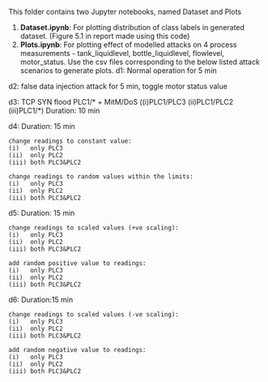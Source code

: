 This folder contains two Jupyter notebooks, named Dataset and Plots
1) **Dataset.ipynb**: For plotting distribution of class labels in generated dataset. 
(Figure 5.1 in report made using this code)
2) **Plots.ipynb**: For plotting effect of modelled attacks on 4 process measurements - tank_liquidlevel, bottle_liquidlevel, flowlevel, motor_status.
Use the csv files corresponding to the below listed attack scenarios to generate plots.
d1: Normal operation for 5 min

d2: false data injection attack for 5 min, toggle motor status value

d3: TCP SYN flood PLC1/* + MitM/DoS ((i)PLC1/PLC3  (ii)PLC1/PLC2 (iii)PLC1/*)
    Duration: 10 min

d4: Duration: 15 min

    change readings to constant value: 
    (i)   only PLC3 
    (ii)  only PLC2
    (iii) both PLC3&PLC2

    change readings to random values within the limits: 
    (i)   only PLC3 
    (ii)  only PLC2
    (iii) both PLC3&PLC2   

d5: Duration: 15 min

    change readings to scaled values (+ve scaling): 
    (i)   only PLC3 
    (ii)  only PLC2
    (iii) both PLC3&PLC2

    add random positive value to readings:
    (i)   only PLC3 
    (ii)  only PLC2
    (iii) both PLC3&PLC2

d6: Duration:15 min

    change readings to scaled values (-ve scaling): 
    (i)   only PLC3 
    (ii)  only PLC2
    (iii) both PLC3&PLC2

    add random negative value to readings:
    (i)   only PLC3 
    (ii)  only PLC2
    (iii) both PLC3&PLC2
